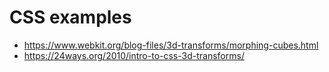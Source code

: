 # CSS examples

* https://www.webkit.org/blog-files/3d-transforms/morphing-cubes.html
* https://24ways.org/2010/intro-to-css-3d-transforms/
